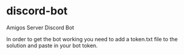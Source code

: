 # discord-bot
Amigos Server Discord Bot

In order to get the bot working you need to add a token.txt file to the solution and paste in your bot token.